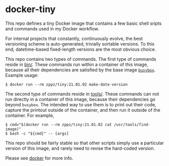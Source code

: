 # docker-tiny

This repo defines a tiny Docker image that contains a few basic shell sripts and commands used in my Docker workflow.

For internal projects that constantly, continuously evolve, the best versioning scheme is auto-generated, trivially sortable versions. To this end, datetime-based fixed-length versions are the most obvious choice.

This repo contains two types of commands. The first type of commands reside in [bin/](./bin). These commands run within a container of this image, because all their dependencies are satisfied by the base image [`busybox`](https://hub.docker.com/_/busybox). Example usage:

```
$ docker run --rm zppz/tiny:21.01.02 make-date-version
```

The second type of commands reside in [tools/](./tools). These commands can not run directly in a container of this image, because their dependencies go beyond `busybox`. The intended way to use them is to print out their code, capture the printout outside of the container, and then run it outside of the container. For example,

```
$ cmd="$(docker run --rm zppz/tiny:21.01.02 cat /usr/tools/find-image)"
$ bash -c "${cmd}" -- [args]
```

This repo should be fairly stable so that other scripts simply use a particular version of this image, and rarely need to revise the hard-coded version.

Please see [docker](https://github.com/zpz/docker) for more info.
